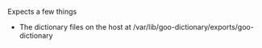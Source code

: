Expects a few things

- The dictionary files on the host at /var/lib/goo-dictionary/exports/goo-dictionary
